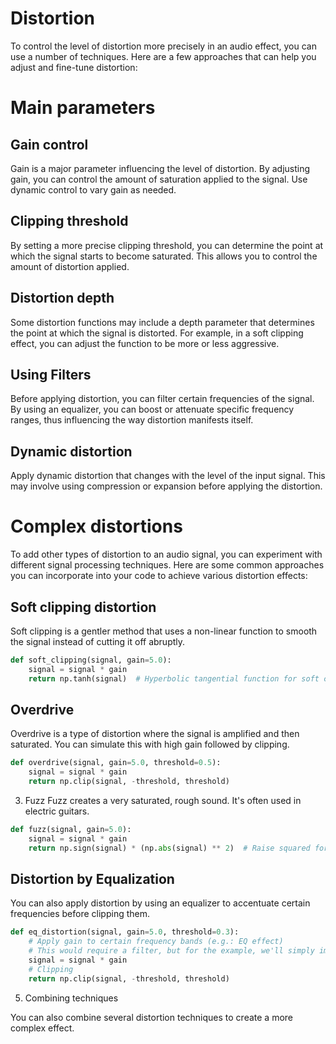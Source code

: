 Distortion
===

To control the level of distortion more precisely in an audio effect, you can use a number of techniques. Here are a few approaches that can help you adjust and fine-tune distortion:

# Main parameters
## Gain control
Gain is a major parameter influencing the level of distortion. By adjusting gain, you can control the amount of saturation applied to the signal. Use dynamic control to vary gain as needed.
 
## Clipping threshold
By setting a more precise clipping threshold, you can determine the point at which the signal starts to become saturated. This allows you to control the amount of distortion applied.

## Distortion depth
Some distortion functions may include a depth parameter that determines the point at which the signal is distorted. For example, in a soft clipping effect, you can adjust the function to be more or less aggressive.

## Using Filters
Before applying distortion, you can filter certain frequencies of the signal. By using an equalizer, you can boost or attenuate specific frequency ranges, thus influencing the way distortion manifests itself.

## Dynamic distortion
Apply dynamic distortion that changes with the level of the input signal. This may involve using compression or expansion before applying the distortion.


# Complex distortions
To add other types of distortion to an audio signal, you can experiment with different signal processing techniques.
Here are some common approaches you can incorporate into your code to achieve various distortion effects:

## Soft clipping distortion
Soft clipping is a gentler method that uses a non-linear function to smooth the signal instead of cutting it off abruptly.

```python
def soft_clipping(signal, gain=5.0):
    signal = signal * gain
    return np.tanh(signal)  # Hyperbolic tangential function for soft clippingpython
```

## Overdrive
Overdrive is a type of distortion where the signal is amplified and then saturated. 
You can simulate this with high gain followed by clipping.

```python
def overdrive(signal, gain=5.0, threshold=0.5):
    signal = signal * gain
    return np.clip(signal, -threshold, threshold)
```

3. Fuzz
Fuzz creates a very saturated, rough sound. It's often used in electric guitars.

```python
def fuzz(signal, gain=5.0):
    signal = signal * gain
    return np.sign(signal) * (np.abs(signal) ** 2)  # Raise squared for fuzz
```

## Distortion by Equalization

You can also apply distortion by using an equalizer to accentuate certain frequencies before clipping them.

```python
def eq_distortion(signal, gain=5.0, threshold=0.3):
    # Apply gain to certain frequency bands (e.g.: EQ effect)
    # This would require a filter, but for the example, we'll simply implement it
    signal = signal * gain
    # Clipping
    return np.clip(signal, -threshold, threshold)
```

5. Combining techniques

You can also combine several distortion techniques to create a more complex effect.